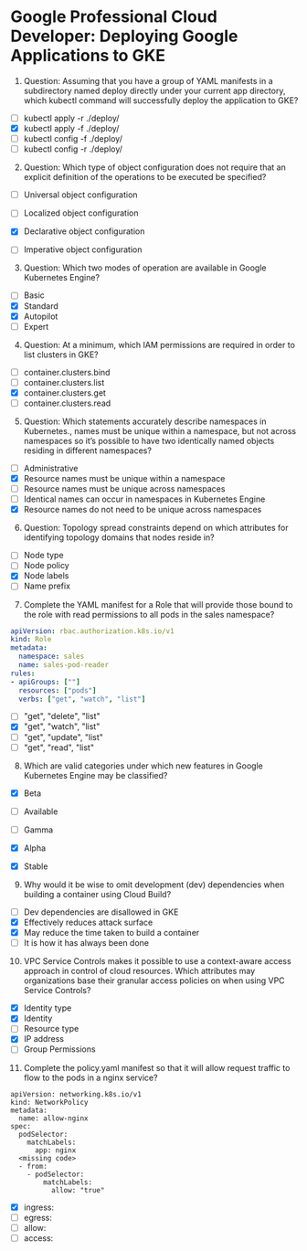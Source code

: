 # Google Professional Cloud Developer: Deploying Google Applications to GKE

1. Question: Assuming that you have a group of YAML manifests in a subdirectory named deploy directly under your current app directory, which kubectl command will successfully deploy the application to GKE?
- [ ] kubectl apply -r ./deploy/
- [x] kubectl apply -f ./deploy/
- [ ] kubectl config -f ./deploy/
- [ ] kubectl config -r ./deploy/

2. Question: Which type of object configuration does not require that an explicit definition of the operations to be executed be specified?
- [ ] Universal object configuration
- [ ] Localized object configuration
- [x] Declarative object configuration
- [ ] Imperative object configuration


3. Question: Which two modes of operation are available in Google Kubernetes Engine?
- [ ] Basic
- [x] Standard
- [x] Autopilot
- [ ] Expert

4. Question: At a minimum, which IAM permissions are required in order to list clusters in GKE?
- [ ] container.clusters.bind
- [ ] container.clusters.list
- [x] container.clusters.get
- [ ] container.clusters.read

5. Question: Which statements accurately describe namespaces in Kubernetes., names must be unique within a namespace, but not across namespaces so it’s possible to have two identically named objects residing in different namespaces?
- [ ] Administrative
- [x] Resource names must be unique within a namespace
- [ ] Resource names must be unique across namespaces
- [ ] Identical names can occur in namespaces in Kubernetes Engine
- [x] Resource names do not need to be unique across namespaces

6. Question: Topology spread constraints depend on which attributes for identifying topology domains that nodes reside in?
- [ ] Node type
- [ ] Node policy
- [x] Node labels
- [ ] Name prefix

7. Complete the YAML manifest for a Role that will provide those bound to the role with read permissions to all pods in the sales namespace?
```yaml
apiVersion: rbac.authorization.k8s.io/v1
kind: Role
metadata:
  namespace: sales
  name: sales-pod-reader
rules:
- apiGroups: [""]
  resources: ["pods"]
  verbs: ["get", "watch", "list"]
```
- [ ] "get", "delete", "list"
- [x] "get", "watch", "list"
- [ ] "get", "update", "list"
- [ ] "get", "read", "list"

8. Which are valid categories under which new features in Google Kubernetes Engine may be classified?
- [x] Beta
- [ ] Available
- [ ] Gamma
- [x] Alpha
- [x] Stable


9. Why would it be wise to omit development (dev) dependencies when building a container using Cloud Build?
- [ ] Dev dependencies are disallowed in GKE
- [x] Effectively reduces attack surface
- [x] May reduce the time taken to build a container
- [ ] It is how it has always been done

10. VPC Service Controls makes it possible to use a context-aware access approach in control of cloud resources. Which attributes may organizations base their granular access policies on when using VPC Service Controls?
- [x] Identity type
- [x] Identity
- [ ] Resource type
- [x] IP address
- [ ] Group Permissions

11. Complete the policy.yaml manifest so that it will allow request traffic to flow to the pods in a nginx service?

```
apiVersion: networking.k8s.io/v1
kind: NetworkPolicy
metadata:
  name: allow-nginx
spec:
  podSelector:
    matchLabels:
      app: nginx
  <missing code>
  - from:
    - podSelector:
        matchLabels:
          allow: "true"
```
- [x] ingress:
- [ ] egress:
- [ ] allow:
- [ ] access: